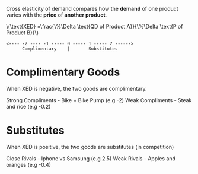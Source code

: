 Cross elasticity of demand compares how the **demand** of one product varies with
the **price** of **another product**.

\\(\text{XED}  =\frac{\\%\Delta \text{QD of Product A}}{\\%\Delta \text{P of Product B}}\\)

```
<---- -2 ---- -1 ----- 0 ----- 1 ----- 2 ------>
      Complimentary    |       Substitutes    
```

# Complimentary Goods #
When XED is negative, the two goods are complimentary.

Strong Compliments - Bike + Bike Pump (e.g -2)
Weak Compliments - Steak and rice (e.g -0.2)

# Substitutes #
When XED is positive, the two goods are substitutes (in competition)

Close Rivals - Iphone vs Samsung (e.g 2.5)
Weak Rivals - Apples and oranges (e.g -0.4)
